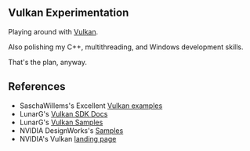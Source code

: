 Vulkan Experimentation
----------------------

Playing around with [Vulkan](https://www.khronos.org/vulkan/).

Also polishing my C++, multithreading, and Windows development skills.

That's the plan, anyway.

References
----------

* SaschaWillems's Excellent [Vulkan examples](https://github.com/SaschaWillems/Vulkan)
* LunarG's [Vulkan SDK Docs](https://vulkan.lunarg.com/app/docs/latest/)
* LunarG's [Vulkan Samples](https://github.com/LunarG/VulkanSamples)
* NVIDIA DesignWorks's [Samples](https://github.com/nvpro-samples)
* NVIDIA's Vulkan [landing page](https://developer.nvidia.com/Vulkan)
